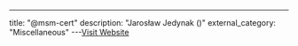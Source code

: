 ---
title: "@msm-cert"
description: "Jarosław Jedynak ()"
external_category: "Miscellaneous"
---[Visit Website](https://github.com/msm-cert)


